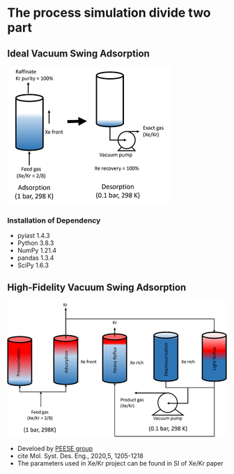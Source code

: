 # The process simulation divide two part

## Ideal Vacuum Swing Adsorption

![Workflow of this work](/Figures/IVSA.png)

### Installation of Dependency

- pyiast 1.4.3
- Python	3.8.3
- NumPy	1.21.4
- pandas	1.3.4
- SciPy	1.6.3

## High-Fidelity Vacuum Swing Adsorption

![Workflow of this work](/Figures/HFVSA.png)

- Develoed by [PEESE group](https://github.com/PEESEgroup/PSA)
- cite 	Mol. Syst. Des. Eng., 2020,5, 1205-1218
- The parameters used in Xe/Kr project can be found in SI of Xe/Kr paper
